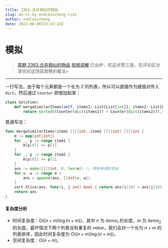 ```yaml
---
title: 2363.合并相似的物品
slug: mo-ni-by-endlesscheng-tz4z
author: endlesscheng
date: 2022-08-06T23:47:24Z
---
```

# 模拟
 
> [原题 2363.合并相似的物品](https://leetcode.cn/problems/merge-similar-items)
[视频讲解](https://www.bilibili.com/video/bv1gB4y1k7Jz) 已出炉，欢迎点赞三连，在评论区分享你对这场双周赛的看法~

--- 
 
一行写法，由于每个元素都是一个长为 $2$ 的列表，所以可以直接作为键值对传入 `dict`，然后通过 `Counter` 把值加起来：

```py [sol1-Python3]
class Solution:
    def mergeSimilarItems(self, items1: List[List[int]], items2: List[List[int]]) -> List[List[int]]:
        return sorted((Counter(dict(items1)) + Counter(dict(items2))).items())
```

普通写法：

```go [sol2-Go]
func mergeSimilarItems(item1 [][]int, item2 [][]int) [][]int {
	m := map[int]int{}
	for _, p := range item1 {
		m[p[0]] += p[1]
	}
	for _, p := range item2 {
		m[p[0]] += p[1]
	}
	ans := make([][]int, 0, len(m)) // 预先申请好空间
	for v, w := range m {
		ans = append(ans, []int{v, w})
	}
	sort.Slice(ans, func(i, j int) bool { return ans[i][0] < ans[j][0] })
	return ans
}
```

#### 复杂度分析

- 时间复杂度：$O((n+m)\log(n+m))$，其中 $n$ 为 $\textit{items}_1$ 的长度，$m$ 为 $\textit{items}_2$ 的长度。最坏情况下两个列表没有重复的 $\textit{value}$，我们会对一个长为 $n+m$ 的列表排序，因此时间复杂度为 $O((n+m)\log(n+m))$。
- 空间复杂度：$O(n+m)$。

